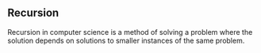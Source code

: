 ## Recursion

Recursion in computer science is a method of solving a problem where the solution depends on solutions to smaller instances of the same problem.
